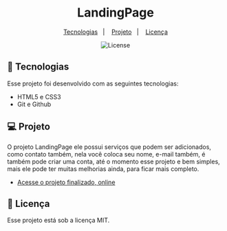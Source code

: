 <h1 align="center"> LandingPage </h1>

<p align="center">
  <a href="#-tecnologias">Tecnologias</a>&nbsp;&nbsp;&nbsp;|&nbsp;&nbsp;&nbsp;
  <a href="#-projeto">Projeto</a>&nbsp;&nbsp;&nbsp;|&nbsp;&nbsp;&nbsp;
  <a href="#memo-licença">Licença</a>
</p>

<p align="center">
  <img alt="License" src="https://img.shields.io/static/v1?label=license&message=MIT&color=49AA26&labelColor=000000">
</p>

## 🚀 Tecnologias

Esse projeto foi desenvolvido com as seguintes tecnologias:

- HTML5 e CSS3
- Git e Github

## 💻 Projeto

O projeto LandingPage ele possui serviços que podem ser adicionados, como contato também, nela você coloca seu nome, e-mail também, é também pode criar uma conta, até o momento esse projeto e bem simples, mais ele pode ter muitas melhorias ainda, para ficar mais completo.

- [Acesse o projeto finalizado, online](https://pablonicolino.github.io/LandingPage/)

## :memo: Licença

Esse projeto está sob a licença MIT.
